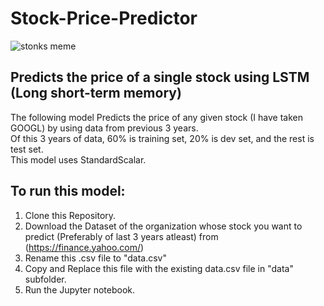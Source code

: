# Stock-Price-Predictor
![stonks meme](https://i.ytimg.com/vi/if-2M3K1tqk/maxresdefault.jpg)<br>
## Predicts the price of a single stock using LSTM (Long short-term memory)<br>
The following model Predicts the price of any given stock (I have taken GOOGL) by using data from previous 3 years.<br>
Of this 3 years of data, 60% is training set, 20% is dev set, and the rest is test set.<br>
This model uses StandardScalar.<br>
## To run this model:<br>
1. Clone this Repository.
2. Download the Dataset of the organization whose stock you want to predict (Preferably of last 3 years atleast) from (https://finance.yahoo.com/)
3. Rename this .csv file to "data.csv"
4. Copy and Replace this file with the existing data.csv file in "data" subfolder.
5. Run the Jupyter notebook.
